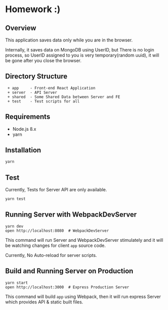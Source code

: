 # Homework :)

## Overview
This application saves data only while you are in the browser.

Internally, it saves data on MongoDB using UserID, but There is no login process, so UserID assigned to you is very temporary(random uuid), it will be gone after you close the browser.

## Directory Structure
```
 + app     - Front-end React Application
 + server  - API Server
 + shared  - Some Shared Data between Server and FE
 + test    - Test scripts for all
```

## Requirements

- Node.js 8.x
- yarn

## Installation
```bash
yarn
```

## Test
Currently, Tests for Server API are only available.
```bash
yarn test
```

## Running Server with WebpackDevServer
```
yarn dev
open http://localhost:8080  # WebpackDevServer
```
This command will run Server and WebpackDevServer stimulately and it will be watching changes for client `app` source code.

Currently, No Auto-reload for server scripts.

## Build and Running Server on Production
```
yarn start
open http://localhost:3000  # Express Production Server
```
This command will build `app` using Webpack, then it will run express Server which provides API & static built files.
